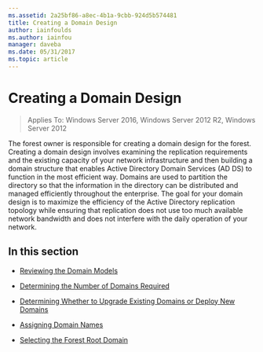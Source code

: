 ```yaml
---
ms.assetid: 2a25bf86-a8ec-4b1a-9cbb-924d5b574481
title: Creating a Domain Design
author: iainfoulds
ms.author: iainfou
manager: daveba
ms.date: 05/31/2017
ms.topic: article
---
```


# Creating a Domain Design

>Applies To: Windows Server 2016, Windows Server 2012 R2, Windows Server 2012

The forest owner is responsible for creating a domain design for the forest. Creating a domain design involves examining the replication requirements and the existing capacity of your network infrastructure and then building a domain structure that enables Active Directory Domain Services (AD DS) to function in the most efficient way. Domains are used to partition the directory so that the information in the directory can be distributed and managed efficiently throughout the enterprise. The goal for your domain design is to maximize the efficiency of the Active Directory replication topology while ensuring that replication does not use too much available network bandwidth and does not interfere with the daily operation of your network.

## In this section

-   [Reviewing the Domain Models](../../ad-ds/plan/Reviewing-the-Domain-Models.md)

-   [Determining the Number of Domains Required](../../ad-ds/plan/Determining-the-Number-of-Domains-Required.md)

-   [Determining Whether to Upgrade Existing Domains or Deploy New Domains](../../ad-ds/plan/Determining-Whether-to-Upgrade-Existing-Domains-or-Deploy-New-Domains.md)

-   [Assigning Domain Names](../../ad-ds/plan/Assigning-Domain-Names.md)

-   [Selecting the Forest Root Domain](../../ad-ds/plan/Selecting-the-Forest-Root-Domain.md)



